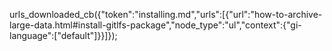urls_downloaded_cb({"token":"installing.md","urls":[{"url":"how-to-archive-large-data.html#install-gitlfs-package","node_type":"ul","context":{"gi-language":["default"]}}]});